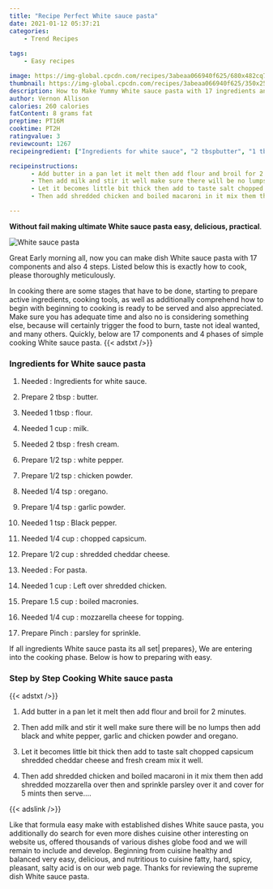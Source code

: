 ```yaml
---
title: "Recipe Perfect White sauce pasta"
date: 2021-01-12 05:37:21
categories:
    - Trend Recipes
    
tags:
    - Easy recipes

image: https://img-global.cpcdn.com/recipes/3abeaa066940f625/680x482cq70/white-sauce-pasta-recipe-main-photo.jpg
thumbnail: https://img-global.cpcdn.com/recipes/3abeaa066940f625/350x250cq70/white-sauce-pasta-recipe-main-photo.jpg
description: How to Make Yummy White sauce pasta with 17 ingredients and 4 stages of easy cooking.
author: Vernon Allison
calories: 260 calories
fatContent: 8 grams fat
preptime: PT16M
cooktime: PT2H
ratingvalue: 3
reviewcount: 1267
recipeingredient: ["Ingredients for white sauce", "2 tbspbutter", "1 tbspflour", "1 cupmilk", "2 tbspfresh cream", "1/2 tspwhite pepper", "1/2 tspchicken powder", "1/4 tsporegano", "1/4 tspgarlic powder", "1 tspBlack pepper", "1/4 cupchopped capsicum", "1/2 cupshredded cheddar cheese", "For pasta", "1 cupLeft over shredded chicken", "1.5 cupboiled macronies", "1/4 cupmozzarella cheese for topping", "Pinchparsley for sprinkle"]

recipeinstructions: 
      - Add butter in a pan let it melt then add flour and broil for 2 minutes 
      - Then add milk and stir it well make sure there will be no lumps then add black and white pepper garlic and chicken powder and oregano 
      - Let it becomes little bit thick then add to taste salt chopped capsicum shredded cheddar cheese and fresh cream mix it well 
      - Then add shredded chicken and boiled macaroni in it mix them then add shredded mozzarella over then and sprinkle parsley over it and cover for 5 mints then serve

---
```




**Without fail making ultimate White sauce pasta easy, delicious, practical**. 


![White sauce pasta](https://img-global.cpcdn.com/recipes/3abeaa066940f625/680x482cq70/white-sauce-pasta-recipe-main-photo.jpg "White sauce pasta")




Great Early morning all, now you can make dish White sauce pasta with 17 components and also 4 steps. Listed below this is exactly how to cook, please thoroughly meticulously.

In cooking there are some stages that have to be done, starting to prepare active ingredients, cooking tools, as well as additionally comprehend how to begin with beginning to cooking is ready to be served and also appreciated. Make sure you has adequate time and also no is considering something else, because will certainly trigger the food to burn, taste not ideal wanted, and many others. Quickly, below are 17 components and 4 phases of simple cooking White sauce pasta.
{{< adstxt />}}

### Ingredients for White sauce pasta


1. Needed  : Ingredients for white sauce.

1. Prepare 2 tbsp : butter.

1. Needed 1 tbsp : flour.

1. Needed 1 cup : milk.

1. Needed 2 tbsp : fresh cream.

1. Prepare 1/2 tsp : white pepper.

1. Prepare 1/2 tsp : chicken powder.

1. Needed 1/4 tsp : oregano.

1. Prepare 1/4 tsp : garlic powder.

1. Needed 1 tsp : Black pepper.

1. Needed 1/4 cup : chopped capsicum.

1. Prepare 1/2 cup : shredded cheddar cheese.

1. Needed  : For pasta.

1. Needed 1 cup : Left over shredded chicken.

1. Prepare 1.5 cup : boiled macronies.

1. Needed 1/4 cup : mozzarella cheese for topping.

1. Prepare Pinch : parsley for sprinkle.



If all ingredients White sauce pasta its all set| prepares}, We are entering into the cooking phase. Below is how to preparing with easy.

### Step by Step Cooking White sauce pasta

{{< adstxt />}}


1. Add butter in a pan let it melt then add flour and broil for 2 minutes.



1. Then add milk and stir it well make sure there will be no lumps then add black and white pepper, garlic and chicken powder and oregano.



1. Let it becomes little bit thick then add to taste salt chopped capsicum shredded cheddar cheese and fresh cream mix it well.



1. Then add shredded chicken and boiled macaroni in it mix them then add shredded mozzarella over then and sprinkle parsley over it and cover for 5 mints then serve....





{{< adslink />}}

Like that formula easy make with established dishes White sauce pasta, you additionally do search for even more dishes cuisine other interesting on website us, offered thousands of various dishes globe food and we will remain to include and develop. Beginning from cuisine healthy and balanced very easy, delicious, and nutritious to cuisine fatty, hard, spicy, pleasant, salty acid is on our web page. Thanks for reviewing the supreme dish White sauce pasta.
